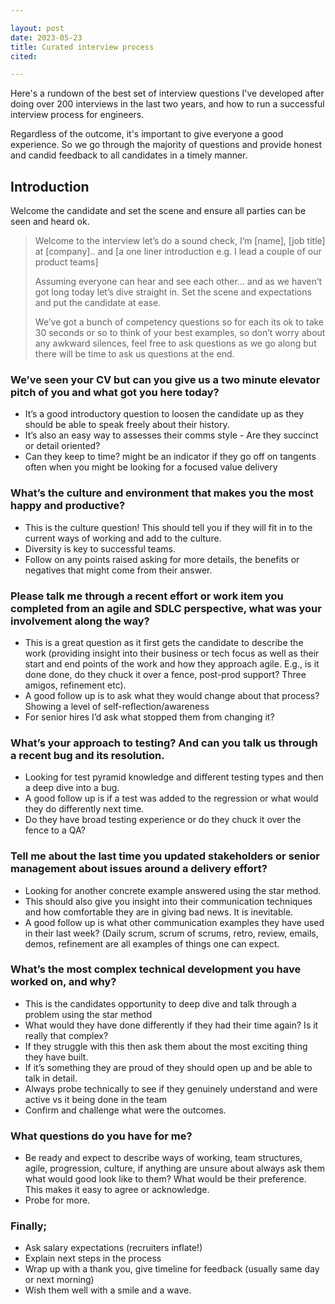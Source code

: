 ```yaml
---

layout: post
date: 2023-05-23
title: Curated interview process
cited:

---
```


Here's a rundown of the best set of interview questions I've developed after doing over 200 interviews in the last two years, and how to run a successful interview process for engineers.

Regardless of the outcome, it's important to give everyone a good experience. So we go through the majority of questions and provide honest and candid feedback to all candidates in a timely manner.


## Introduction

Welcome the candidate and set the scene and ensure all parties can be seen and heard ok.

> Welcome to the interview let’s do a sound check, I’m [name], [job title] at [company].. and [a one liner introduction e.g. I lead a couple of our product teams]
>
> Assuming everyone can hear and see each other...
> and as we haven’t got long today let’s dive straight in.
> Set the scene and expectations and put the candidate at ease.
>
> We’ve got a bunch of competency questions so for each its ok to take 30 seconds or so to think of your best examples, so don’t worry about any awkward silences, feel free to ask questions as we go along but there will be time to ask us questions at the end.

### We’ve seen your CV but can you give us a two minute elevator pitch of you and what got you here today?

- It’s a good introductory question to loosen the candidate up as they should be able to speak freely about their history.
- It’s also an easy way to assesses their comms style - Are they succinct or detail oriented?
- Can they keep to time? might be an indicator if they go off on tangents often when you might be looking for a focused value delivery

### What’s the culture and environment that makes you the most happy and productive?

- This is the culture question! This should tell you if they will fit in to the current ways of working and add to the culture.
- Diversity is key to successful teams.
- Follow on any points raised asking for more details, the benefits or negatives that might come from their answer.

### Please talk me through a recent effort or work item you completed from an agile and SDLC perspective, what was your involvement along the way?

- This is a great question as it first gets the candidate to describe the work (providing insight into their business or tech focus as well as their start and end points of the work and how they approach agile. E.g., is it done done, do they chuck it over a fence, post-prod support? Three amigos, refinement etc).
- A good follow up is to ask what they would change about that process? Showing a level of self-reflection/awareness
- For senior hires I’d ask what stopped them from changing it?

### What’s your approach to testing? And can you talk us through a recent bug and its resolution.

- Looking for test pyramid knowledge and different testing types and then a deep dive into a bug.
- A good follow up is if a test was added to the regression or what would they do differently next time.
- Do they have broad testing experience or do they chuck it over the fence to a QA?

### Tell me about the last time you updated stakeholders or senior management about issues around a delivery effort?

- Looking for another concrete example answered using the star method.
- This should also give you insight into their communication techniques and how comfortable they are in giving bad news. It is inevitable.
- A good follow up is what other communication examples they have used in their last week? (Daily scrum, scrum of scrums, retro, review, emails, demos, refinement are all examples of things one can expect.

### What’s the most complex technical development you have worked on, and why?

- This is the candidates opportunity to deep dive and talk through a problem using the star method
- What would they have done differently if they had their time again? Is it really that complex?
- If they struggle with this then ask them about the most exciting thing they have built.
- If it’s something they are proud of they should open up and be able to talk in detail.
- Always probe technically to see if they genuinely understand and were active vs it being done in the team
- Confirm and challenge what were the outcomes.

### What questions do you have for me?

- Be ready and expect to describe ways of working, team structures, agile, progression, culture, if anything are unsure about always ask them what would good look like to them? What would be their preference. This makes it easy to agree or acknowledge.
- Probe for more.

### Finally;

- Ask salary expectations (recruiters inflate!)
- Explain next steps in the process
- Wrap up with a thank you, give timeline for feedback (usually same day or next morning)
- Wish them well with a smile and a wave.
